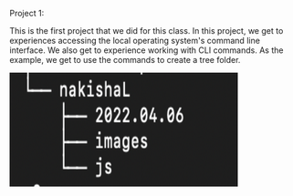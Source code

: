 Project 1:

This is the first project that we did for this class. In this project, we get to experiences accessing the local operating system's command line interface. We also get to experience working with CLI commands. As the example, we get to use the commands to create a tree folder. 

<img src="p1-folders.png" width= 400px height=200px>
